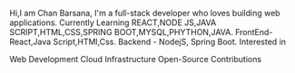 Hi,I am Chan Barsana, I'm a full-stack developer who loves building web applications. Currently Learning REACT,NODE JS,JAVA SCRIPT,HTML,CSS,SPRING BOOT,MYSQL,PHYTHON,JAVA. FrontEnd-React,Java Script,HTMl,Css. Backend - NodejS, Spring Boot. Interested in

Web Development
Cloud Infrastructure
Open-Source Contributions

